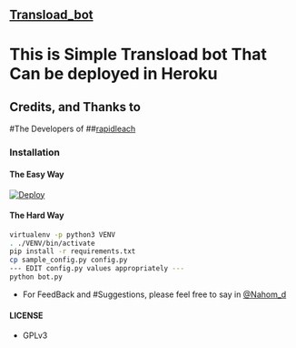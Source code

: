 ## [Transload_bot](https://telegram.dog/nahoooabot)

# This is Simple Transload bot That  Can be deployed in Heroku

## Credits, and Thanks to
#The Developers of ##[rapidleach](https://rapidleech.hashhackers.com)

### Installation
#### The Easy Way

[![Deploy](https://www.herokucdn.com/deploy/button.svg)](https://heroku.com/deploy)

#### The Hard Way

```sh
virtualenv -p python3 VENV
. ./VENV/bin/activate
pip install -r requirements.txt
cp sample_config.py config.py
--- EDIT config.py values appropriately ---
python bot.py
```

- For FeedBack and #Suggestions, please feel free to say in [@Nahom_d](https://telegram.dog/Nahom_d)

#### LICENSE
- GPLv3
